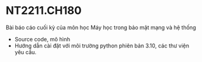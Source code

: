# NT2211.CH180
Bài báo cáo cuối kỳ của môn học Máy học trong bảo mật mạng và hệ thống
+ Source code, mô hình
+ Hướng dẫn cài đặt với môi trường python phiên bản 3.10, các thư viện yêu cầu.
  
